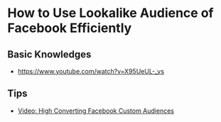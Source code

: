 # How to Use Lookalike Audience of Facebook Efficiently

## Basic Knowledges
  - https://www.youtube.com/watch?v=X95UeUL-_vs
  
## Tips
  - [Video: High Converting Facebook Custom Audiences](https://www.youtube.com/watch?v=qZONBkRM-8g)
